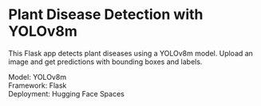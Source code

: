 # Plant Disease Detection with YOLOv8m

This Flask app detects plant diseases using a YOLOv8m model. Upload an image and get predictions with bounding boxes and labels.

Model: YOLOv8m  
Framework: Flask  
Deployment: Hugging Face Spaces
